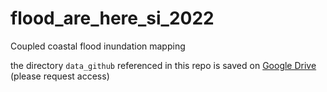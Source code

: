 # flood_are_here_si_2022
Coupled coastal flood inundation mapping

the directory `data_github` referenced in this repo is saved on [Google Drive](https://drive.google.com/drive/folders/1rWAdJNDTEDGC2-4AbIL7CbS_iHY8ORs9?usp=share_link) (please request access)
